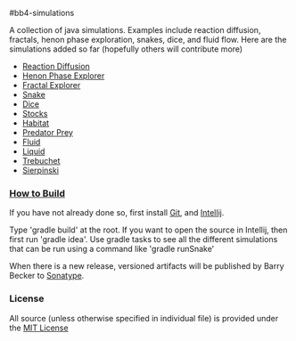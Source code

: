 #bb4-simulations

A collection of java simulations. Examples include reaction diffusion, fractals, henon phase exploration, snakes, dice, and fluid flow.
Here are the simulations added so far (hopefully others will contribute more)
  - [Reaction Diffusion](http://barrybecker4.com/applets/reactiondiffusion_en.html)
  - [Henon Phase Explorer](http://barrybecker4.com/applets/henonexplorer_en.html)
  - [Fractal Explorer](http://barrybecker4.com/applets/fractalexplorer_en.html)
  - [Snake](http://barrybecker4.com/applets/snake_en.html)
  - [Dice](http://barrybecker4.com/applets/dice_en.html)
  - [Stocks](http://barrybecker4.com/applets/stock_en.html)
  - [Habitat](http://barrybecker4.com/applets/habitat_en.html)
  - [Predator Prey](http://barrybecker4.com/applets/predprey_en.html)
  - [Fluid](http://barrybecker4.com/applets/fluid_en.html)
  - [Liquid](http://barrybecker4.com/applets/liquid_en.html)
  - [Trebuchet](http://barrybecker4.com/applets/trebuchet_en.html)
  - [Sierpinski](http://barrybecker4.com/applets/sierpinski_en.html)


### [How to Build](https://github.com/barrybecker4/bb4-common/wiki/Building-bb4-Projects)

If you have not already done so, first install [Git](http://git-scm.com/), and [Intellij](http://www.jetbrains.com/idea/).

Type 'gradle build' at the root.
If you want to open the source in Intellij, then first run 'gradle idea'.
Use gradle tasks to see all the different simulations that can be run using a command like 'gradle runSnake'

When there is a new release, versioned artifacts will be published by Barry Becker to [Sonatype](https://oss.sonatype.org).

### License
All source (unless otherwise specified in individual file) is provided under the [MIT License](http://www.opensource.org/licenses/MIT)






